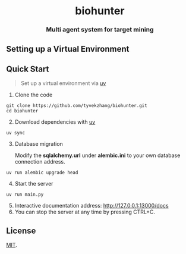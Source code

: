 <div  align="center" style="margin-top: 3%">
   <h1>
     biohunter
   </h1>
   <h3>
    Multi agent system for target mining
   </h3>
</div>


## Setting up a Virtual Environment


## Quick Start
> Set up a virtual environment via [uv](https://docs.astral.sh/uv)
1. Clone the code
```shell
git clone https://github.com/tyvekzhang/biohunter.git
cd biohunter
```
2. Download dependencies with [uv](https://docs.astral.sh/uv)
```shell
uv sync
```
3. Database migration

   Modify the **sqlalchemy.url** under **alembic.ini** to your own database connection address.
```shell
uv run alembic upgrade head
```
4. Start the server
```shell
uv run main.py
```
5. Interactive documentation address: http://127.0.0.1:13000/docs
6. You can stop the server at any time by pressing CTRL+C.

## License

[MIT](https://opensource.org/licenses/MIT).
